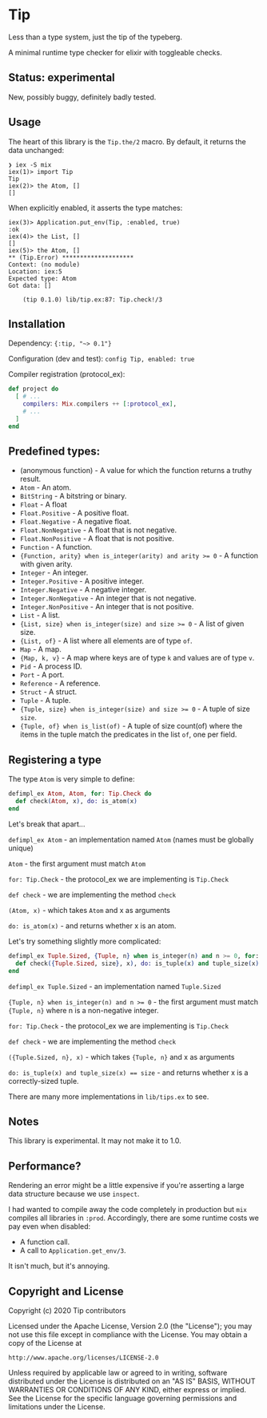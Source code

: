 # Tip

Less than a type system, just the tip of the typeberg.

A minimal runtime type checker for elixir with toggleable checks.

## Status: experimental

New, possibly buggy, definitely badly tested.

## Usage

The heart of this library is the `Tip.the/2` macro. By default, it
returns the data unchanged:

```
❯ iex -S mix
iex(1)> import Tip
Tip
iex(2)> the Atom, []
[]
```

When explicitly enabled, it asserts the type matches:

```
iex(3)> Application.put_env(Tip, :enabled, true) 
:ok
iex(4)> the List, []
[]
iex(5)> the Atom, []
** (Tip.Error) ********************
Context: (no module)
Location: iex:5
Expected type: Atom
Got data: []

    (tip 0.1.0) lib/tip.ex:87: Tip.check!/3
```

## Installation

Dependency: `{:tip, "~> 0.1"}`

Configuration (dev and test): `config Tip, enabled: true`

Compiler registration (protocol_ex):

```elixir
def project do
  [ # ...
    compilers: Mix.compilers ++ [:protocol_ex],
    # ...
  ]
end
```

## Predefined types:

* (anonymous function) - A value for which the function returns a truthy result.
* `Atom` - An atom.
* `BitString` - A bitstring or binary.
* `Float` - A float
* `Float.Positive` - A positive float.
* `Float.Negative` - A negative float.
* `Float.NonNegative` - A float that is not negative.
* `Float.NonPositive` - A float that is not positive.
* `Function` - A function.
* `{Function, arity} when is_integer(arity) and arity >= 0` - A function with given arity.
* `Integer` - An integer.
* `Integer.Positive` - A positive integer.
* `Integer.Negative` - A negative integer.
* `Integer.NonNegative` - An integer that is not negative.
* `Integer.NonPositive` - An integer that is not positive.
* `List` - A list.
* `{List, size} when is_integer(size) and size >= 0` - A list of given size.
* `{List, of}` - A list where all elements are of type `of`.
* `Map` - A map.
* `{Map, k, v}` - A map where keys are of type `k` and values are of type `v`.
* `Pid` - A process ID.
* `Port` - A port.
* `Reference` - A reference.
* `Struct` - A struct.
* `Tuple` - A tuple.
* `{Tuple, size} when is_integer(size) and size >= 0` - A tuple of size `size`.
* `{Tuple, of} when is_list(of)` - A tuple of size count(of) where the
  items in the tuple match the predicates in the list `of`, one per field.

## Registering a type

The type `Atom` is very simple to define:

```elixir
defimpl_ex Atom, Atom, for: Tip.Check do
  def check(Atom, x), do: is_atom(x)
end
```

Let's break that apart...

`defimpl_ex Atom` - an implementation named `Atom` (names must be globally unique)

`Atom` - the first argument must match `Atom`

`for: Tip.Check` - the protocol_ex we are implementing is `Tip.Check`

`def check` - we are implementing the method `check`

`(Atom, x)` - which takes `Atom` and x as arguments

`do: is_atom(x)` - and returns whether x is an atom.

Let's try something slightly more complicated:

```elixir
defimpl_ex Tuple.Sized, {Tuple, n} when is_integer(n) and n >= 0, for: Tip.Check do
  def check({Tuple.Sized, size}, x), do: is_tuple(x) and tuple_size(x) == size
end
```

`defimpl_ex Tuple.Sized` - an implementation named `Tuple.Sized`

`{Tuple, n} when is_integer(n) and n >= 0` - the first argument must
   match `{Tuple, n}` where n is a non-negative integer.

`for: Tip.Check` - the protocol_ex we are implementing is `Tip.Check`

`def check` - we are implementing the method `check`

`({Tuple.Sized, n}, x)` - which takes `{Tuple, n}` and x as arguments

`do: is_tuple(x) and tuple_size(x) == size` - and returns whether x is
  a correctly-sized tuple.

There are many more implementations in `lib/tips.ex` to see.

## Notes

This library is experimental. It may not make it to 1.0.

## Performance?

Rendering an error might be a little expensive if you're asserting a
large data structure because we use `inspect`.

I had wanted to compile away the code completely in production but
`mix` compiles all libraries in `:prod`. Accordingly, there are some
runtime costs we pay even when disabled:

* A function call.
* A call to `Application.get_env/3`.

It isn't much, but it's annoying.

## Copyright and License

Copyright (c) 2020 Tip contributors

Licensed under the Apache License, Version 2.0 (the "License");
you may not use this file except in compliance with the License.
You may obtain a copy of the License at

    http://www.apache.org/licenses/LICENSE-2.0

Unless required by applicable law or agreed to in writing, software
distributed under the License is distributed on an "AS IS" BASIS,
WITHOUT WARRANTIES OR CONDITIONS OF ANY KIND, either express or implied.
See the License for the specific language governing permissions and
limitations under the License.
